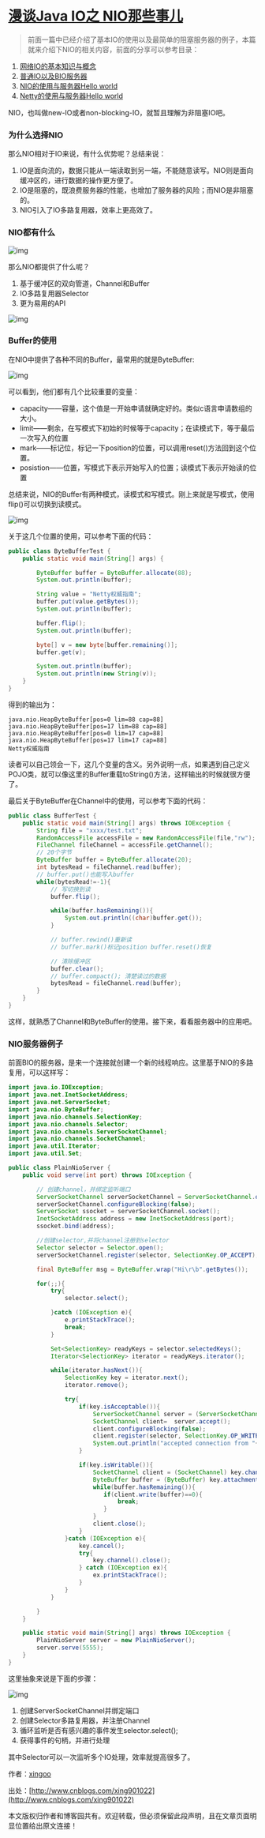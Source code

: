 # [漫谈Java IO之 NIO那些事儿](https://www.cnblogs.com/xing901022/p/8672418.html)

> 前面一篇中已经介绍了基本IO的使用以及最简单的阻塞服务器的例子，本篇就来介绍下NIO的相关内容，前面的分享可以参考目录：

1. [网络IO的基本知识与概念](http://www.cnblogs.com/xing901022/p/8659436.html)
2. [普通IO以及BIO服务器](http://www.cnblogs.com/xing901022/p/8666147.html)
3. [NIO的使用与服务器Hello world](http://www.cnblogs.com/xing901022/p/8672418.html)
4. [Netty的使用与服务器Hello world](http://www.cnblogs.com/xing901022/p/8678869.html)

NIO，也叫做new-IO或者non-blocking-IO，就暂且理解为非阻塞IO吧。

### 为什么选择NIO

那么NIO相对于IO来说，有什么优势呢？总结来说：

1. IO是面向流的，数据只能从一端读取到另一端，不能随意读写。NIO则是面向缓冲区的，进行数据的操作更方便了。
2. IO是阻塞的，既浪费服务器的性能，也增加了服务器的风险；而NIO是非阻塞的。
3. NIO引入了IO多路复用器，效率上更高效了。

### NIO都有什么

![img](https://images.cnblogs.com/cnblogs_com/xing901022/1187174/o_Jietu20180329-134125.jpg)

那么NIO都提供了什么呢？

1. 基于缓冲区的双向管道，Channel和Buffer
2. IO多路复用器Selector
3. 更为易用的API

![img](https://images.cnblogs.com/cnblogs_com/xing901022/1187174/o_Jietu20180329-134053.jpg)

### Buffer的使用

在NIO中提供了各种不同的Buffer，最常用的就是ByteBuffer:

![img](https://images.cnblogs.com/cnblogs_com/xing901022/1187174/o_Jietu20180329-134819.jpg)

可以看到，他们都有几个比较重要的变量：

- capacity——容量，这个值是一开始申请就确定好的。类似c语言申请数组的大小。
- limit——剩余，在写模式下初始的时候等于capacity；在读模式下，等于最后一次写入的位置
- mark——标记位，标记一下position的位置，可以调用reset()方法回到这个位置。
- posistion——位置，写模式下表示开始写入的位置；读模式下表示开始读的位置

总结来说，NIO的Buffer有两种模式，读模式和写模式。刚上来就是写模式，使用flip()可以切换到读模式。

![img](https://images.cnblogs.com/cnblogs_com/xing901022/1187174/o_Jietu20180329-134902.jpg)

关于这几个位置的使用，可以参考下面的代码：

```java
public class ByteBufferTest {
    public static void main(String[] args) {

        ByteBuffer buffer = ByteBuffer.allocate(88);
        System.out.println(buffer);

        String value = "Netty权威指南";
        buffer.put(value.getBytes());
        System.out.println(buffer);

        buffer.flip();
        System.out.println(buffer);

        byte[] v = new byte[buffer.remaining()];
        buffer.get(v);

        System.out.println(buffer);
        System.out.println(new String(v));
    }
}
```

得到的输出为：

```
java.nio.HeapByteBuffer[pos=0 lim=88 cap=88]
java.nio.HeapByteBuffer[pos=17 lim=88 cap=88]
java.nio.HeapByteBuffer[pos=0 lim=17 cap=88]
java.nio.HeapByteBuffer[pos=17 lim=17 cap=88]
Netty权威指南
```

读者可以自己领会一下，这几个变量的含义。另外说明一点，如果遇到自己定义POJO类，就可以像这里的Buffer重载toString()方法，这样输出的时候就很方便了。

最后关于ByteBuffer在Channel中的使用，可以参考下面的代码：

```java
public class BufferTest {
    public static void main(String[] args) throws IOException {
        String file = "xxxx/test.txt";
        RandomAccessFile accessFile = new RandomAccessFile(file,"rw");
        FileChannel fileChannel = accessFile.getChannel();
        // 20个字节
        ByteBuffer buffer = ByteBuffer.allocate(20);
        int bytesRead = fileChannel.read(buffer);
        // buffer.put()也能写入buffer
        while(bytesRead!=-1){
            // 写切换到读
            buffer.flip();

            while(buffer.hasRemaining()){
                System.out.println((char)buffer.get());
            }

            // buffer.rewind()重新读
            // buffer.mark()标记position buffer.reset()恢复

            // 清除缓冲区
            buffer.clear();
            // buffer.compact(); 清楚读过的数据
            bytesRead = fileChannel.read(buffer);
        }
    }
}
```

这样，就熟悉了Channel和ByteBuffer的使用。接下来，看看服务器中的应用吧。

### NIO服务器例子

前面BIO的服务器，是来一个连接就创建一个新的线程响应。这里基于NIO的多路复用，可以这样写：

```java
import java.io.IOException;
import java.net.InetSocketAddress;
import java.net.ServerSocket;
import java.nio.ByteBuffer;
import java.nio.channels.SelectionKey;
import java.nio.channels.Selector;
import java.nio.channels.ServerSocketChannel;
import java.nio.channels.SocketChannel;
import java.util.Iterator;
import java.util.Set;

public class PlainNioServer {
    public void serve(int port) throws IOException {

        // 创建channel，并绑定监听端口
        ServerSocketChannel serverSocketChannel = ServerSocketChannel.open();
        serverSocketChannel.configureBlocking(false);
        ServerSocket ssocket = serverSocketChannel.socket();
        InetSocketAddress address = new InetSocketAddress(port);
        ssocket.bind(address);

        //创建selector,并将channel注册到selector
        Selector selector = Selector.open();
        serverSocketChannel.register(selector, SelectionKey.OP_ACCEPT);

        final ByteBuffer msg = ByteBuffer.wrap("Hi\r\b".getBytes());

        for(;;){
            try{
                selector.select();

            }catch (IOException e){
                e.printStackTrace();
                break;
            }

            Set<SelectionKey> readyKeys = selector.selectedKeys();
            Iterator<SelectionKey> iterator = readyKeys.iterator();

            while(iterator.hasNext()){
                SelectionKey key = iterator.next();
                iterator.remove();

                try{
                    if(key.isAcceptable()){
                        ServerSocketChannel server = (ServerSocketChannel)key.channel();
                        SocketChannel client=  server.accept();
                        client.configureBlocking(false);
                        client.register(selector, SelectionKey.OP_WRITE | SelectionKey.OP_READ, msg.duplicate());
                        System.out.println("accepted connection from "+client);
                    }

                    if(key.isWritable()){
                        SocketChannel client = (SocketChannel) key.channel();
                        ByteBuffer buffer = (ByteBuffer) key.attachment();
                        while(buffer.hasRemaining()){
                           if(client.write(buffer)==0){
                               break;
                           }
                        }
                        client.close();
                    }
                }catch (IOException e){
                    key.cancel();
                    try{
                        key.channel().close();
                    } catch (IOException ex){
                        ex.printStackTrace();
                    }
                }
            }

        }
    }

    public static void main(String[] args) throws IOException {
        PlainNioServer server = new PlainNioServer();
        server.serve(5555);
    }
}
```

这里抽象来说是下面的步骤：

![img](https://images.cnblogs.com/cnblogs_com/xing901022/1187174/o_Jietu20180329-140026.jpg)

1. 创建ServerSocketChannel并绑定端口
2. 创建Selector多路复用器，并注册Channel
3. 循环监听是否有感兴趣的事件发生selector.select();
4. 获得事件的句柄，并进行处理

其中Selector可以一次监听多个IO处理，效率就提高很多了。

作者：[xingoo](http://www.cnblogs.com/xing901022)

出处：[http://www.cnblogs.com/xing901022](http://www.cnblogs.com/xing901022)

本文版权归作者和博客园共有。欢迎转载，但必须保留此段声明，且在文章页面明显位置给出原文连接！